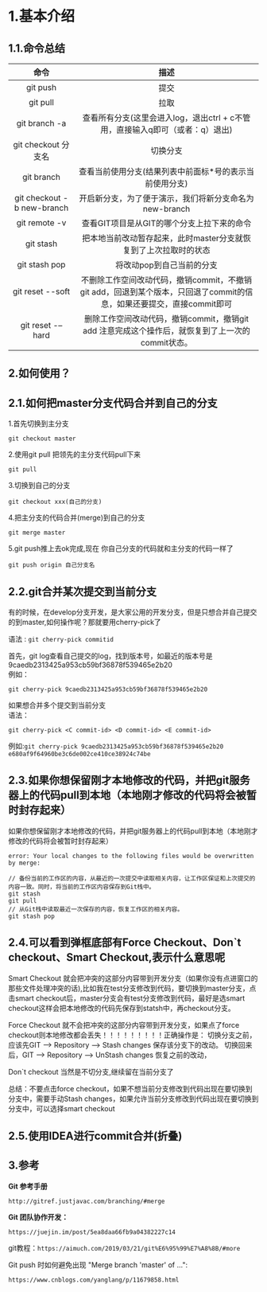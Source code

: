 # 1.基本介绍

## 1.1.命令总结

| 命令 | 描述 |
| :---: | :---: |
| git push | 提交 |
| git pull | 拉取 |
| git branch -a | 查看所有分支\(这里会进入log，退出ctrl + c不管用，直接输入q即可（或者：q）退出\) |
| git checkout 分支名 | 切换分支 |
| git branch | 查看当前使用分支\(结果列表中前面标\*号的表示当前使用分支\) |
| git checkout -b new-branch | 开启新分支，为了便于演示，我们将新分支命名为new-branch |
| git remote -v | 查看GIT项目是从GIT的哪个分支上拉下来的命令 |
| git stash | 把本地当前改动暂存起来，此时master分支就恢复到了上次拉取时的状态 |
| git stash pop | 将改动pop到自己当前的分支 |
| git reset --soft | 不删除工作空间改动代码，撤销commit，不撤销git add，回退到某个版本，只回退了commit的信息，如果还要提交，直接commit即可 |
| git reset -–hard | 删除工作空间改动代码，撤销commit，撤销git add 注意完成这个操作后，就恢复到了上一次的commit状态。 |

## 2.如何使用？

## 2.1.如何把master分支代码合并到自己的分支

1.首先切换到主分支

```
git checkout master
```

2.使用git pull 把领先的主分支代码pull下来

```
git pull
```

3.切换到自己的分支

```
git checkout xxx(自己的分支)
```

4.把主分支的代码合并\(merge\)到自己的分支

```
git merge master
```

5.git push推上去ok完成,现在 你自己分支的代码就和主分支的代码一样了

```
git push origin 自己分支名
```

## 2.2.git合并某次提交到当前分支

有的时候，在develop分支开发，是大家公用的开发分支，但是只想合并自己提交的到master,如何操作呢？那就要用cherry-pick了

语法 : `git cherry-pick commitid`

首先，git log查看自己提交的log，找到版本号，如最近的版本号是 9caedb2313425a953cb59bf36878f539465e2b20  
例如：

```
git cherry-pick 9caedb2313425a953cb59bf36878f539465e2b20
```

如果想合并多个提交到当前分支  
语法：

```
git cherry-pick <C commit-id> <D commit-id> <E commit-id>
```

例如:`git cherry-pick 9caedb2313425a953cb59bf36878f539465e2b20 e680af9f64960be3c6de002ce410ce38924c74be`

## 2.3.如果你想保留刚才本地修改的代码，并把git服务器上的代码pull到本地（本地刚才修改的代码将会被暂时封存起来）

如果你想保留刚才本地修改的代码，并把git服务器上的代码pull到本地（本地刚才修改的代码将会被暂时封存起来）

```
error: Your local changes to the following files would be overwritten by merge:
```

```
// 备份当前的工作区的内容，从最近的一次提交中读取相关内容，让工作区保证和上次提交的内容一致。同时，将当前的工作区内容保存到Git栈中。
git stash
git pull
// 从Git栈中读取最近一次保存的内容，恢复工作区的相关内容。
git stash pop
```

## 2.4.可以看到弹框底部有Force Checkout、Don\`t checkout、Smart Checkout,表示什么意思呢

Smart Checkout  就会把冲突的这部分内容带到开发分支（如果你没有点进窗口的那些文件处理冲突的话\),比如我在test分支修改到代码，要切换到master分支，点击smart checkout后，master分支会有test分支修改到代码，最好是选smart checkout这样会把本地修改的代码先保存到statsh中，再checkout分支。

Force Checkout  就不会把冲突的这部分内容带到开发分支，如果点了force checkout则本地修改都会丢失！！！！！！！！！正确操作是： 切换分支之前，应该先GIT --&gt; Repository --&gt; Stash changes 保存该分支下的改动。 切换回来后，GIT --&gt; Repository --&gt; UnStash changes 恢复之前的改动，

Don\`t checkout   当然是不切分支,继续留在当前分支了

总结：不要点击force checkout，如果不想当前分支修改到代码出现在要切换到分支中，需要手动Stash changes，如果允许当前分支修改到代码出现在要切换到分支中，可以选择smart checkout

## 2.5.使用IDEA进行commit合并(折叠)


## 3.参考

**Git 参考手册**

```
http://gitref.justjavac.com/branching/#merge
```

**Git 团队协作开发：**

```
https://juejin.im/post/5ea8daa66fb9a04382227c14
```

git教程：`https://aimuch.com/2019/03/21/git%E6%95%99%E7%A8%8B/#more`

Git push 时如何避免出现 "Merge branch 'master' of ...":

```
https://www.cnblogs.com/yanglang/p/11679858.html
```



